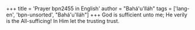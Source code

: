 +++
title = 'Prayer bpn2455 in English'
author = "Bahá'u'lláh"
tags = ['lang-en', 'bpn-unsorted', "Bahá'u'lláh"]
+++
God is sufficient unto me; He verily is the All-sufficing! In Him let the trusting trust.
